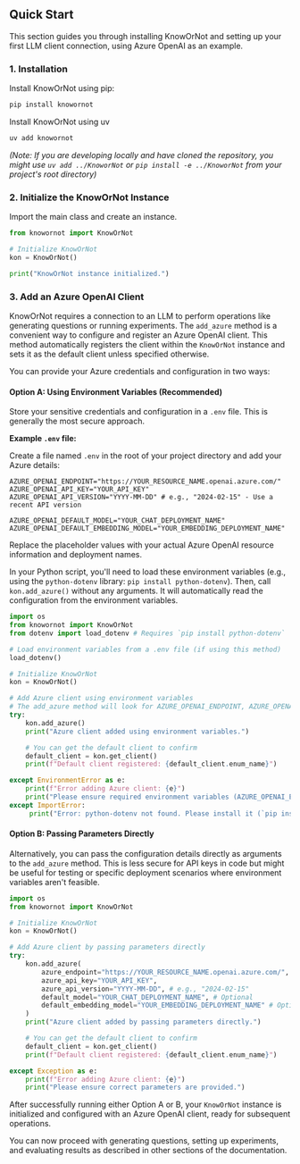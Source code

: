 ## Quick Start

This section guides you through installing KnowOrNot and setting up your first LLM client connection, using Azure OpenAI as an example.

### 1. Installation

Install KnowOrNot using pip:

```bash
pip install knowornot
```

Install KnowOrNot using uv
```bash
uv add knowornot
```

*(Note: If you are developing locally and have cloned the repository, you might use `uv add ../KnoworNot` or `pip install -e ../KnoworNot` from your project's root directory)*

### 2. Initialize the KnowOrNot Instance

Import the main class and create an instance.

```python
from knowornot import KnowOrNot

# Initialize KnowOrNot
kon = KnowOrNot()

print("KnowOrNot instance initialized.")
```

### 3. Add an Azure OpenAI Client

KnowOrNot requires a connection to an LLM to perform operations like generating questions or running experiments. The `add_azure` method is a convenient way to configure and register an Azure OpenAI client. This method automatically registers the client within the `KnowOrNot` instance and sets it as the default client unless specified otherwise.

You can provide your Azure credentials and configuration in two ways:

#### Option A: Using Environment Variables (Recommended)

Store your sensitive credentials and configuration in a `.env` file. This is generally the most secure approach.

**Example `.env` file:**

Create a file named `.env` in the root of your project directory and add your Azure details:

```dotenv
AZURE_OPENAI_ENDPOINT="https://YOUR_RESOURCE_NAME.openai.azure.com/"
AZURE_OPENAI_API_KEY="YOUR_API_KEY"
AZURE_OPENAI_API_VERSION="YYYY-MM-DD" # e.g., "2024-02-15" - Use a recent API version

AZURE_OPENAI_DEFAULT_MODEL="YOUR_CHAT_DEPLOYMENT_NAME"
AZURE_OPENAI_DEFAULT_EMBEDDING_MODEL="YOUR_EMBEDDING_DEPLOYMENT_NAME"
```

Replace the placeholder values with your actual Azure OpenAI resource information and deployment names.

In your Python script, you'll need to load these environment variables (e.g., using the `python-dotenv` library: `pip install python-dotenv`). Then, call `kon.add_azure()` without any arguments. It will automatically read the configuration from the environment variables.

```python
import os
from knowornot import KnowOrNot
from dotenv import load_dotenv # Requires `pip install python-dotenv`

# Load environment variables from a .env file (if using this method)
load_dotenv()

# Initialize KnowOrNot
kon = KnowOrNot()

# Add Azure client using environment variables
# The add_azure method will look for AZURE_OPENAI_ENDPOINT, AZURE_OPENAI_API_KEY, etc.
try:
    kon.add_azure()
    print("Azure client added using environment variables.")

    # You can get the default client to confirm
    default_client = kon.get_client()
    print(f"Default client registered: {default_client.enum_name}")

except EnvironmentError as e:
    print(f"Error adding Azure client: {e}")
    print("Please ensure required environment variables (AZURE_OPENAI_ENDPOINT, AZURE_OPENAI_API_KEY, AZURE_OPENAI_API_VERSION) are set or provided as parameters.")
except ImportError:
     print("Error: python-dotenv not found. Please install it (`pip install python-dotenv`) or use the direct parameter method.")


```

#### Option B: Passing Parameters Directly

Alternatively, you can pass the configuration details directly as arguments to the `add_azure` method. This is less secure for API keys in code but might be useful for testing or specific deployment scenarios where environment variables aren't feasible.

```python
import os
from knowornot import KnowOrNot

# Initialize KnowOrNot
kon = KnowOrNot()

# Add Azure client by passing parameters directly
try:
    kon.add_azure(
        azure_endpoint="https://YOUR_RESOURCE_NAME.openai.azure.com/",
        azure_api_key="YOUR_API_KEY",
        azure_api_version="YYYY-MM-DD", # e.g., "2024-02-15"
        default_model="YOUR_CHAT_DEPLOYMENT_NAME", # Optional
        default_embedding_model="YOUR_EMBEDDING_DEPLOYMENT_NAME" # Optional
    )
    print("Azure client added by passing parameters directly.")

    # You can get the default client to confirm
    default_client = kon.get_client()
    print(f"Default client registered: {default_client.enum_name}")

except Exception as e:
    print(f"Error adding Azure client: {e}")
    print("Please ensure correct parameters are provided.")

```

After successfully running either Option A or B, your `KnowOrNot` instance is initialized and configured with an Azure OpenAI client, ready for subsequent operations.

You can now proceed with generating questions, setting up experiments, and evaluating results as described in other sections of the documentation.
